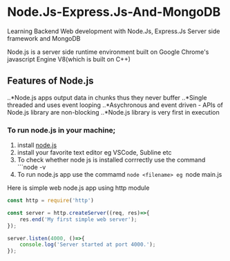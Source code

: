 # Node.Js-Express.Js-And-MongoDB
Learning Backend Web development with Node.Js, Express.Js Server side framework and MongoDB

Node.js is a server side runtime environment built on Google Chrome's javascript Engine V8(which is built on C++)
## Features of Node.js
..*Node.js apps output data in chunks thus they never buffer
..*Single threaded and uses event looping
..*Asychronous and event driven - APIs of Node.js library are non-blocking
..*Node.js library is very first in execution

### To run node.js in your machine;
1. install [node.js](https://nodejs.org/en/)
2. install your favorite text editor eg VSCode, Subline etc
3. To check whether node js is installed corrrectly use the command ```node -v
4. To run node.js app use the commamd ```node <filename>
eg ```node main.js

Here is simple web node.js app using http module
```javascript
const http = require('http')

const server = http.createServer((req, res)=>{
	res.end('My first simple web server');
});

server.listen(4000, ()=>{
	console.log('Server started at port 4000.');
});
